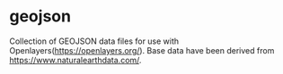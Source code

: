 # geojson
Collection of GEOJSON data files for use with Openlayers(https://openlayers.org/). Base data have been derived from https://www.naturalearthdata.com/.
